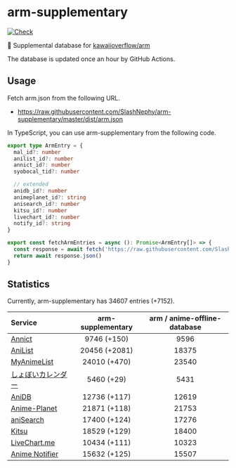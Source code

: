 # arm-supplementary

[![Check](https://github.com/SlashNephy/arm-supplementary/actions/workflows/check-node.yml/badge.svg)](https://github.com/SlashNephy/arm-supplementary/actions/workflows/check-node.yml)

💊 Supplemental database for [kawaiioverflow/arm](https://github.com/kawaiioverflow/arm)

The database is updated once an hour by GitHub Actions.

## Usage

Fetch arm.json from the following URL.

- https://raw.githubusercontent.com/SlashNephy/arm-supplementary/master/dist/arm.json

In TypeScript, you can use arm-supplementary from the following code.

```TypeScript
export type ArmEntry = {
  mal_id?: number
  anilist_id?: number
  annict_id?: number
  syobocal_tid?: number

  // extended
  anidb_id?: number
  animeplanet_id?: string
  anisearch_id?: number
  kitsu_id?: number
  livechart_id?: number
  notify_id?: string
}

export const fetchArmEntries = async (): Promise<ArmEntry[]> => {
  const response = await fetch('https://raw.githubusercontent.com/SlashNephy/arm-supplementary/master/dist/arm.json')
  return await response.json()
}
```

## Statistics

Currently, arm-supplementary has 34607 entries (+7152).

| Service                                     | arm-supplementary | arm / anime-offline-database |
| :------------------------------------------ | :---------------: | :--------------------------: |
| [Annict](https://annict.com)                |    9746 (+150)    |             9596             |
| [AniList](https://anilist.co)               |   20456 (+2081)   |            18375             |
| [MyAnimeList](https://myanimelist.net)      |   24010 (+470)    |            23540             |
| [しょぼいカレンダー](https://cal.syoboi.jp) |    5460 (+29)     |             5431             |
| [AniDB](https://anidb.net)                  |   12736 (+117)    |            12619             |
| [Anime-Planet](https://anime-planet.com)    |   21871 (+118)    |            21753             |
| [aniSearch](https://anisearch.com)          |   17400 (+124)    |            17276             |
| [Kitsu](https://kitsu.io)                   |   18529 (+129)    |            18400             |
| [LiveChart.me](https://livechart.me)        |   10434 (+111)    |            10323             |
| [Anime Notifier](https://notify.moe)        |   15632 (+125)    |            15507             |
